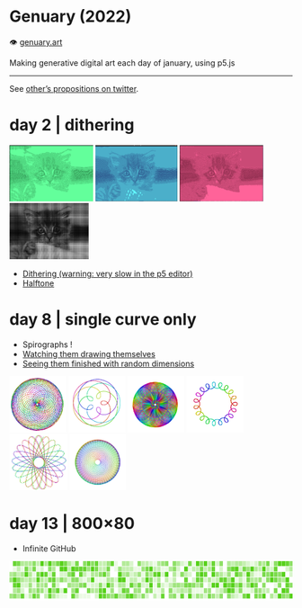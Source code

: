 # Genuary (2022)

👁️ [genuary.art](https://genuary.art)

Making generative digital art each day of january, using p5.js

---

See [other’s propositions on twitter](https://twitter.com/search?q=%23GENUARY&f=live).

# day 2 | dithering

<img src="d02_Dithering/screen2.png" height=100> <img src="d02_Dithering/screenshot1.png" height=100>
<img src="d02_Dithering/screen1.png" height=100> <img src="d02_Dithering_halftone/halftone.png" height=100>

- [Dithering (warning: very slow in the p5 editor)](https://editor.p5js.org/eliseduverdier/sketches/rCXloFDUG)
- [Halftone](https://editor.p5js.org/eliseduverdier/sketches/ZgJCtu7Rg)

<!-- # day 3 | space -->

# day 8 | single curve only

- Spirographs !
- [Watching them drawing themselves](https://editor.p5js.org/eliseduverdier/sketches/iiqB_0n9j)
- [Seeing them finished with random dimensions](https://editor.p5js.org/eliseduverdier/sketches/OQx8bRzMc)

<img src="d08_single_curve_only/img2/screen1.png" height=100> <img src="d08_single_curve_only/img2/screen2.png" height=100>
<img src="d08_single_curve_only/img2/screen3.png" height=100> <img src="d08_single_curve_only/img2/screen4.png" height=100>
<img src="d08_single_curve_only/img2/screen5.png" height=100> <img src="d08_single_curve_only/img2/canvas5.png" height=100>

# day 13 | 800×80

- Infinite GitHub

<img src="d13-80x800/infinite-github.gif" height=70>

<!--
  <summary>
  Day #
  <details>
  <img src="" alt="" />
  </details>
  </summary>
  -->
